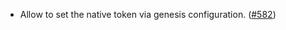 - Allow to set the native token via genesis configuration.
  ([#582](https://github.com/anoma/namada/pull/582))